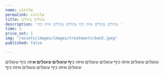```yaml
---
name: circle
permalink: circle
title: עיגולים עיגולים
description: 'עיגולים עיגולים איזה כיף עיגולים עיגולים איזה כיף '
time: 1
price_not: 1
img: "/assets/images/images/treatments/ban5.jpeg"
published: false

---
```

עיגולים עיגולים איזה כיף עיגולים עיגולים איזה כי**ף עיגולים עיגולים א**יזה כיף עיגולים עיגולים איזה כיף עיגולים עיגולים איזה כיף 